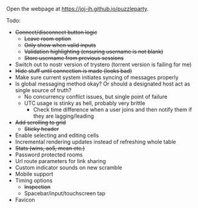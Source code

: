 Open the webpage at https://joj-jh.github.io/puzzleparty.

Todo:
- ~~Connect/disconnect button logic~~
  - ~~Leave room option~~
  - ~~Only show when valid inputs~~
  - ~~Validation highlighting (ensuring username is not blank)~~
  - ~~Store username from previous sessions~~
- Switch out to nostr version of trystero (torrent version is failing for me)
- ~~Hide stuff until connection is made (looks bad)~~
- Make sure current system initiates syncing of messages properly
- Is global messaging method okay? Or should a designated host act as single source of truth?
  - No concurrency conflict issues, but single point of failure
  - UTC usage is stinky as hell, probably very brittle
    - Check time difference when a user joins and then notify them if they are lagging/leading
- ~~Add scrolling to grid~~
  - ~~Sticky header~~
- Enable selecting and editing cells
- Incremental rendering updates instead of refreshing whole table
- ~~Stats (wins, ao5, mean etc.)~~
- Password protected rooms
- Url route parameters for link sharing
- Custom indicator sounds on new scramble
- Mobile support
- Timing options
  - ~~Inspection~~
  - Spacebar/input/touchscreen tap
- Favicon


